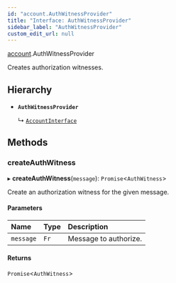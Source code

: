 ```yaml
---
id: "account.AuthWitnessProvider"
title: "Interface: AuthWitnessProvider"
sidebar_label: "AuthWitnessProvider"
custom_edit_url: null
---
```


[account](../modules/account.md).AuthWitnessProvider

Creates authorization witnesses.

## Hierarchy

- **`AuthWitnessProvider`**

  ↳ [`AccountInterface`](account.AccountInterface.md)

## Methods

### createAuthWitness

▸ **createAuthWitness**(`message`): `Promise`\<`AuthWitness`\>

Create an authorization witness for the given message.

#### Parameters

| Name | Type | Description |
| :------ | :------ | :------ |
| `message` | `Fr` | Message to authorize. |

#### Returns

`Promise`\<`AuthWitness`\>
